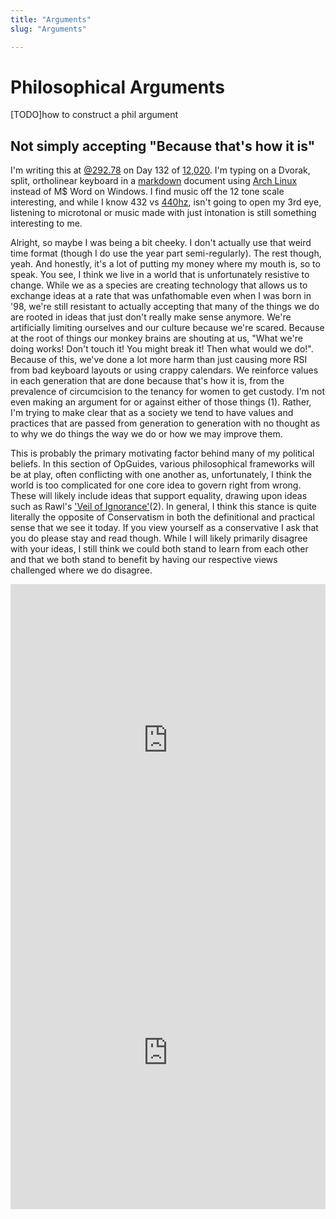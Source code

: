 ```yaml
---
title: "Arguments"
slug: "Arguments"

---
```


# Philosophical Arguments

[TODO]how to construct a phil argument

## Not simply accepting "Because that's how it is"

I'm writing this at [@292.78](https://minkukel.com/en/clocks/swatch-internet-clock/) on Day 132 of [12,020](https://www.youtube.com/watch?v=czgOWmtGVGs). I'm typing on a Dvorak, split, ortholinear keyboard in a [markdown](https://www.markdownguide.org/basic-syntax/) document using [Arch Linux](https://www.archlinux.org/) instead of M$ Word on Windows. I find music off the 12 tone scale interesting, and while I know 432 vs [440hz](https://www.reddit.com/r/AskHistorians/comments/72f7f9/why_was_a_440_as_standard_tuning_included_in_the/), isn't going to open my 3rd eye, listening to microtonal or music made with just intonation is still something interesting to me.

Alright, so maybe I was being a bit cheeky. I don't actually use that weird time format (though I do use the year part semi-regularly). The rest though, yeah. And honestly, it's a lot of putting my money where my mouth is, so to speak. You see, I think we live in a world that is unfortunately resistive to change. While we as a species are creating technology that allows us to exchange ideas at a rate that was unfathomable even when I was born in '98, we're still resistant to actually accepting that many of the things we do are rooted in ideas that just don't really make sense anymore. We're artificially limiting ourselves and our culture because we're scared. Because at the root of things our monkey brains are shouting at us, "What we're doing works! Don't touch it! You might break it! Then what would we do!". Because of this, we've done a lot more harm than just causing more RSI from bad keyboard layouts or using crappy calendars. We reinforce values in each generation that are done because that's how it is, from the prevalence of circumcision to the tenancy for women to get custody. I'm not even making an argument for or against either of those things <a class="ptr">(1)</a>. Rather, I'm trying to make clear that as a society we tend to have values and practices that are passed from generation to generation with no thought as to why we do things the way we do or how we may improve them.

This is probably the primary motivating factor behind many of my political beliefs. In this section of OpGuides, various philosophical frameworks will be at play, often conflicting with one another as, unfortunately, I think the world is too complicated for one core idea to govern right from wrong. These will likely include ideas that support equality, drawing upon ideas such as Rawl's ['Veil of Ignorance'](https://en.wikipedia.org/wiki/Veil_of_ignorance)<a class="ptr">(2)</a>. In general, I think this stance is quite literally the opposite of Conservatism in both the definitional and practical sense that we see it today. If you view yourself as a conservative I ask that you do please stay and read though. While I will likely primarily disagree with your ideas, I still think we could both stand to learn from each other and that we both stand to benefit by having our respective views challenged where we do disagree.

<ol hidden id="footnotes">
	<li>Though I think you can pretty much guess that I think given the Kellogg's Fueled, anti sexual liberty history of Circumcision in the US I think it's bull shit. Further, I think prioritizing women for custody does make some sense as there is some biological context, but I've also seen, as the son of a family law attorney, how frequently this is the default even when the mother is most certainly not the most capable or loving parent.</li>
    <li>Rawl's idea here is sorta kinda close to <a href="https://www.youtube.com/watch?v=h6fcK_fRYaI">The Egg</a></li>, a video from Kurzgesagt.
</ol>

<iframe width="100%" height="500" src="https://www.youtube.com/embed/ATITdJg7bWI" title="YouTube video player" frameborder="0" allow="accelerometer; autoplay; clipboard-write; encrypted-media; gyroscope; picture-in-picture" allowfullscreen></iframe>

<iframe width="100%" height="500" src="https://www.youtube.com/embed/iJaE_BvLK6U" title="YouTube video player" frameborder="0" allow="accelerometer; autoplay; clipboard-write; encrypted-media; gyroscope; picture-in-picture" allowfullscreen></iframe>
